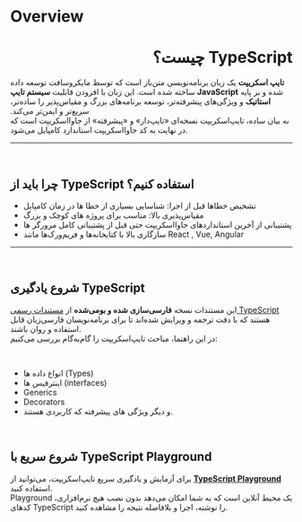 # Overview

<div><h1 style="direction: rtl;" dir="rtl">TypeScript چیست؟</h1></div>

&#x202b;
**تایپ اسکریپت** یک زبان برنامه‌نویسی متن‌باز است که توسط مایکروسافت توسعه داده شده و بر پایه **JavaScript** ساخته شده است. این زبان با افزودن قابلیت **سیستم تایپ استاتیک** و ویژگی‌های پیشرفته‌تر، توسعه برنامه‌های بزرگ و مقیاس‌پذیر را ساده‌تر، سریع‌تر و ایمن‌تر می‌کند.  
به بیان ساده، تایپ‌اسکریپت نسخه‌ای «تایپ‌دار» و «پیشرفته» از جاوااسکریپت است که در نهایت به کد جاوااسکریپت استاندارد کامپایل می‌شود.

---

&#x202b;
## چرا باید از TypeScript استفاده کنیم؟
* تشخیص خطاها قبل از اجرا: شناسایی بسیاری از خطا ها در زمان کامپایل
* مقیاس‌پذیری بالا: مناسب برای پروژه های کوچک و بزرگ
* پشتیبانی از آخرین استاندارد‌های جاوااسکریپت حتی قبل از پشتیبانی کامل مرورگر ها
* سازگاری بالا با کتابخانه‌ها و فریم‌ورک‌ها مانند React , Vue, Angular

---

&#x202b;
## شروع یادگیری TypeScript
این مستندات نسخه **فارسی‌سازی شده و بومی‌شده** از [مستندات رسمی TypeScript](https://www.typescriptlang.org/docs/) هستند که با دقت ترجمه و ویرایش شده‌اند تا برای برنامه‌نویسان فارسی‌زبان قابل استفاده و روان باشند.  
در این راهنما، مباحث تایپ‌اسکریپت را گام‌به‌گام بررسی می‌کنیم:

&#x202b;
* انواع داده ها (Types)
* اینترفیس ها (interfaces)
* Generics
* Decorators
* و دیگر ویژگی های پیشرفته که کاربردی هستند.

&#x202b;
## شروع سریع با TypeScript Playground
برای آزمایش و یادگیری سریع تایپ‌اسکریپت، می‌توانید از [**TypeScript Playground**](https://www.typescriptlang.org/play) استفاده کنید.  
Playground یک محیط آنلاین است که به شما امکان می‌دهد بدون نصب هیچ نرم‌افزاری، کدهای TypeScript را نوشته، اجرا و بلافاصله نتیجه را مشاهده کنید.